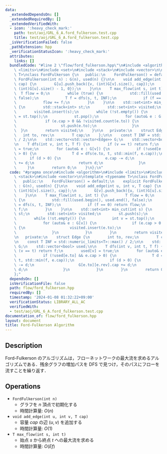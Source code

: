 ```yaml
---
data:
  _extendedDependsOn: []
  _extendedRequiredBy: []
  _extendedVerifiedWith:
  - icon: ':heavy_check_mark:'
    path: test/aoj/GRL_6_A.ford_fulkerson.test.cpp
    title: test/aoj/GRL_6_A.ford_fulkerson.test.cpp
  _isVerificationFailed: false
  _pathExtension: hpp
  _verificationStatusIcon: ':heavy_check_mark:'
  attributes:
    links: []
  bundledCode: "#line 2 \"flow/ford_fulkerson.hpp\"\n#include <algorithm>\n#include\
    \ <limits>\n#include <set>\n#include <stack>\n#include <vector>\n\ntemplate <typename\
    \ T>\nclass FordFulkerson {\n   public:\n    FordFulkerson() = default;\n    explicit\
    \ FordFulkerson(int n) : G(n), used(n) {}\n\n    void add_edge(int u, int v, T\
    \ cap) {\n        G[u].push_back({v, (int)G[v].size(), cap});\n        G[v].push_back({u,\
    \ (int)G[u].size() - 1, 0});\n    }\n\n    T max_flow(int s, int t) {\n      \
    \  T flow = 0;\n        while (true) {\n            std::fill(used.begin(), used.end(),\
    \ false);\n            T f = dfs(s, t, INF);\n            if (f == 0) return flow;\n\
    \            flow += f;\n        }\n    }\n\n    std::set<int> min_cut(int s)\
    \ {\n        std::stack<int> st;\n        std::set<int> visited;\n        st.push(s);\n\
    \        visited.insert(s);\n        while (!st.empty()) {\n            int v\
    \ = st.top();\n            st.pop();\n            for (auto& e : G[v]) {\n   \
    \             if (e.cap > 0 && !visited.count(e.to)) {\n                    visited.insert(e.to);\n\
    \                    st.push(e.to);\n                }\n            }\n      \
    \  }\n        return visited;\n    }\n\n   private:\n    struct Edge {\n     \
    \   int to, rev;\n        T cap;\n    };\n\n    const T INF = std::numeric_limits<T>::max()\
    \ / 2;\n\n    std::vector<std::vector<Edge>> G;\n    std::vector<bool> used;\n\
    \n    T dfs(int v, int t, T f) {\n        if (v == t) return f;\n        used[v]\
    \ = true;\n        for (auto& e : G[v]) {\n            if (!used[e.to] && e.cap\
    \ > 0) {\n                T d = dfs(e.to, t, std::min(f, e.cap));\n          \
    \      if (d > 0) {\n                    e.cap -= d;\n                    G[e.to][e.rev].cap\
    \ += d;\n                    return d;\n                }\n            }\n   \
    \     }\n        return 0;\n    }\n};\n"
  code: "#pragma once\n#include <algorithm>\n#include <limits>\n#include <set>\n#include\
    \ <stack>\n#include <vector>\n\ntemplate <typename T>\nclass FordFulkerson {\n\
    \   public:\n    FordFulkerson() = default;\n    explicit FordFulkerson(int n)\
    \ : G(n), used(n) {}\n\n    void add_edge(int u, int v, T cap) {\n        G[u].push_back({v,\
    \ (int)G[v].size(), cap});\n        G[v].push_back({u, (int)G[u].size() - 1, 0});\n\
    \    }\n\n    T max_flow(int s, int t) {\n        T flow = 0;\n        while (true)\
    \ {\n            std::fill(used.begin(), used.end(), false);\n            T f\
    \ = dfs(s, t, INF);\n            if (f == 0) return flow;\n            flow +=\
    \ f;\n        }\n    }\n\n    std::set<int> min_cut(int s) {\n        std::stack<int>\
    \ st;\n        std::set<int> visited;\n        st.push(s);\n        visited.insert(s);\n\
    \        while (!st.empty()) {\n            int v = st.top();\n            st.pop();\n\
    \            for (auto& e : G[v]) {\n                if (e.cap > 0 && !visited.count(e.to))\
    \ {\n                    visited.insert(e.to);\n                    st.push(e.to);\n\
    \                }\n            }\n        }\n        return visited;\n    }\n\
    \n   private:\n    struct Edge {\n        int to, rev;\n        T cap;\n    };\n\
    \n    const T INF = std::numeric_limits<T>::max() / 2;\n\n    std::vector<std::vector<Edge>>\
    \ G;\n    std::vector<bool> used;\n\n    T dfs(int v, int t, T f) {\n        if\
    \ (v == t) return f;\n        used[v] = true;\n        for (auto& e : G[v]) {\n\
    \            if (!used[e.to] && e.cap > 0) {\n                T d = dfs(e.to,\
    \ t, std::min(f, e.cap));\n                if (d > 0) {\n                    e.cap\
    \ -= d;\n                    G[e.to][e.rev].cap += d;\n                    return\
    \ d;\n                }\n            }\n        }\n        return 0;\n    }\n\
    };"
  dependsOn: []
  isVerificationFile: false
  path: flow/ford_fulkerson.hpp
  requiredBy: []
  timestamp: '2024-01-08 01:32:22+09:00'
  verificationStatus: LIBRARY_ALL_AC
  verifiedWith:
  - test/aoj/GRL_6_A.ford_fulkerson.test.cpp
documentation_of: flow/ford_fulkerson.hpp
layout: document
title: Ford-Fulkerson Algorithm
---
```


## Description

Ford-Fulkerson のアルゴリズムは，フローネットワークの最大流を求めるアルゴリズムである．残余グラフの増加パスを DFS で見つけ，そのパスにフローを流すことを繰り返す．

## Operations

- `FordFulkerson(int n)`
    - グラフを $n$ 頂点で初期化する
    - 時間計算量: $O(n)$
- `void add_edge(int u, int v, T cap)`
    - 容量 $cap$ の辺 $(u, v)$ を追加する
    - 時間計算量: $O(1)$
- `T max_flow(int s, int t)`
    - 始点 $s$ から終点 $t$ への最大流を求める
    - 時間計算量: $O(Ef)$